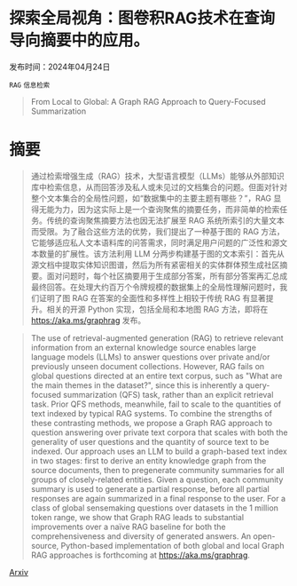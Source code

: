 # 探索全局视角：图卷积RAG技术在查询导向摘要中的应用。

发布时间：2024年04月24日

`RAG` `信息检索`

> From Local to Global: A Graph RAG Approach to Query-Focused Summarization

# 摘要

> 通过检索增强生成（RAG）技术，大型语言模型（LLMs）能够从外部知识库中检索信息，从而回答涉及私人或未见过的文档集合的问题。但面对针对整个文本集合的全局性问题，如“数据集中的主要主题有哪些？”，RAG 显得无能为力，因为这实际上是一个查询聚焦的摘要任务，而非简单的检索任务。传统的查询聚焦摘要方法也因无法扩展至 RAG 系统所索引的大量文本而受限。为了融合这些方法的优势，我们提出了一种基于图的 RAG 方法，它能够适应私人文本语料库的问答需求，同时满足用户问题的广泛性和源文本数量的扩展性。该方法利用 LLM 分两步构建基于图的文本索引：首先从源文档中提取实体知识图谱，然后为所有紧密相关的实体群体预生成社区摘要。面对问题时，每个社区摘要用于生成部分答案，所有部分答案再汇总成最终回答。在处理大约百万个令牌规模的数据集上的全局性理解问题时，我们证明了图 RAG 在答案的全面性和多样性上相较于传统 RAG 有显著提升。相关的开源 Python 实现，包括全局和本地图 RAG 方法，即将在 https://aka.ms/graphrag 发布。

> The use of retrieval-augmented generation (RAG) to retrieve relevant information from an external knowledge source enables large language models (LLMs) to answer questions over private and/or previously unseen document collections. However, RAG fails on global questions directed at an entire text corpus, such as "What are the main themes in the dataset?", since this is inherently a query-focused summarization (QFS) task, rather than an explicit retrieval task. Prior QFS methods, meanwhile, fail to scale to the quantities of text indexed by typical RAG systems. To combine the strengths of these contrasting methods, we propose a Graph RAG approach to question answering over private text corpora that scales with both the generality of user questions and the quantity of source text to be indexed. Our approach uses an LLM to build a graph-based text index in two stages: first to derive an entity knowledge graph from the source documents, then to pregenerate community summaries for all groups of closely-related entities. Given a question, each community summary is used to generate a partial response, before all partial responses are again summarized in a final response to the user. For a class of global sensemaking questions over datasets in the 1 million token range, we show that Graph RAG leads to substantial improvements over a naïve RAG baseline for both the comprehensiveness and diversity of generated answers. An open-source, Python-based implementation of both global and local Graph RAG approaches is forthcoming at https://aka.ms/graphrag.

[Arxiv](https://arxiv.org/abs/2404.16130)